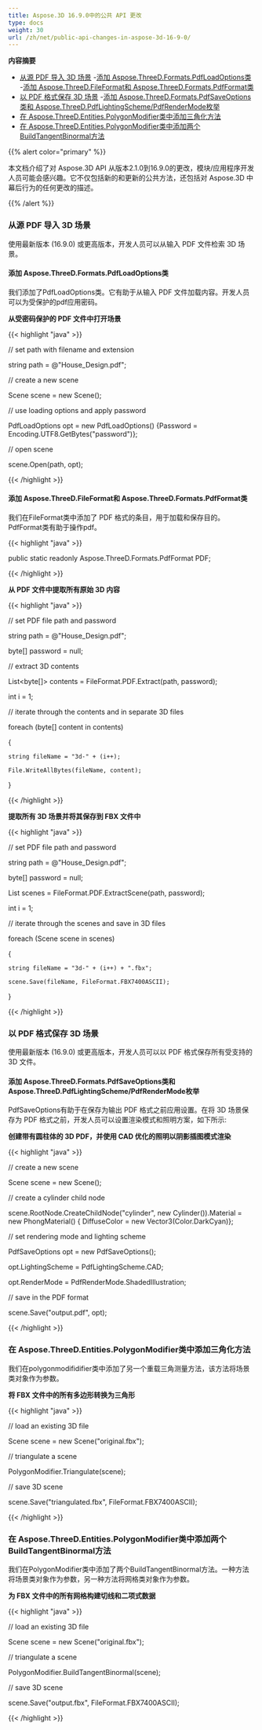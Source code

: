 ```yaml
---
title: Aspose.3D 16.9.0中的公共 API 更改
type: docs
weight: 30
url: /zh/net/public-api-changes-in-aspose-3d-16-9-0/
---
```

**内容摘要**

- [从源 PDF 导入 3D 场景](#PublicAPIChangesinAspose.3D16.9.0-Import3DScenefromtheSourcePDF) 
-[添加 Aspose.ThreeD.Formats.PdfLoadOptions类](#PublicAPIChangesinAspose.3D16.9.0-AddsAspose.ThreeD.Formats.PdfLoadOptionsClass)
-[添加 Aspose.ThreeD.FileFormat和 Aspose.ThreeD.Formats.PdfFormat类](#PublicAPIChangesinAspose.3D16.9.0-AddsAspose.ThreeD.FileFormatandAspose.ThreeD.Formats.PdfFormatClass)
- [以 PDF 格式保存 3D 场景](#PublicAPIChangesinAspose.3D16.9.0-Savea3DSceneinthePDFFormat) 
-[添加 Aspose.ThreeD.Formats.PdfSaveOptions类和 Aspose.ThreeD.PdfLightingScheme/PdfRenderMode枚举](#PublicAPIChangesinAspose.3D16.9.0-AddsAspose.ThreeD.Formats.PdfSaveOptionsclassandAspose.ThreeD.Formats.PdfLightingScheme/PdfRenderModeEnums)
- [在 Aspose.ThreeD.Entities.PolygonModifier类中添加三角化方法](#PublicAPIChangesinAspose.3D16.9.0-AddsTriangulateMethodintheAspose.ThreeD.Entities.PolygonModifierClass)
- [在 Aspose.ThreeD.Entities.PolygonModifier类中添加两个BuildTangentBinormal方法](#PublicAPIChangesinAspose.3D16.9.0-AddstwoBuildTangentBinormalMethodsintheAspose.ThreeD.Entities.PolygonModifierClass)

{{% alert color="primary" %}} 

本文档介绍了对 Aspose.3D API 从版本2.1.0到16.9.0的更改，模块/应用程序开发人员可能会感兴趣。它不仅包括新的和更新的公共方法，还包括对 Aspose.3D 中幕后行为的任何更改的描述。

{{% /alert %}} 
###  **从源 PDF 导入 3D 场景**
使用最新版本 (16.9.0) 或更高版本，开发人员可以从输入 PDF 文件检索 3D 场景。
####  **添加 Aspose.ThreeD.Formats.PdfLoadOptions类**
我们添加了PdfLoadOptions类。它有助于从输入 PDF 文件加载内容。开发人员可以为受保护的pdf应用密码。

**从受密码保护的 PDF 文件中打开场景**

{{< highlight "java" >}}

 // set path with filename and extension 

string path = @"House_Design.pdf";

// create a new scene

Scene scene = new Scene();

// use loading options and apply password

PdfLoadOptions opt = new PdfLoadOptions() {Password = Encoding.UTF8.GetBytes("password")};

// open scene

scene.Open(path, opt);

{{< /highlight >}}
####  **添加 Aspose.ThreeD.FileFormat和 Aspose.ThreeD.Formats.PdfFormat类**
我们在FileFormat类中添加了 PDF 格式的条目，用于加载和保存目的。PdfFormat类有助于操作pdf。

{{< highlight "java" >}}

 public static readonly Aspose.ThreeD.Formats.PdfFormat PDF;

{{< /highlight >}}

**从 PDF 文件中提取所有原始 3D 内容**

{{< highlight "java" >}}

 // set PDF file path and password

string path = @"House_Design.pdf";

byte[] password = null;

// extract 3D contents

List<byte[]> contents = FileFormat.PDF.Extract(path, password);

int i = 1;

// iterate through the contents and in separate 3D files

foreach (byte[] content in contents)

{

    string fileName = "3d-" + (i++);

    File.WriteAllBytes(fileName, content);

}

{{< /highlight >}}

**提取所有 3D 场景并将其保存到 FBX 文件中**

{{< highlight "java" >}}

 // set PDF file path and password

string path = @"House_Design.pdf";

byte[] password = null;

List<Scene> scenes = FileFormat.PDF.ExtractScene(path, password);

int i = 1;

// iterate through the scenes and save in 3D files

foreach (Scene scene in scenes)

{

    string fileName = "3d-" + (i++) + ".fbx";

    scene.Save(fileName, FileFormat.FBX7400ASCII);

}

{{< /highlight >}}
###  **以 PDF 格式保存 3D 场景**
使用最新版本 (16.9.0) 或更高版本，开发人员可以以 PDF 格式保存所有受支持的 3D 文件。
####  **添加 Aspose.ThreeD.Formats.PdfSaveOptions类和 Aspose.ThreeD.PdfLightingScheme/PdfRenderMode枚举**
PdfSaveOptions有助于在保存为输出 PDF 格式之前应用设置。在将 3D 场景保存为 PDF 格式之前，开发人员可以设置渲染模式和照明方案，如下所示:

**创建带有圆柱体的 3D PDF，并使用 CAD 优化的照明以阴影插图模式渲染**

{{< highlight "java" >}}

 // create a new scene

Scene scene = new Scene();

// create a cylinder child node

scene.RootNode.CreateChildNode("cylinder", new Cylinder()).Material = new PhongMaterial() { DiffuseColor = new Vector3(Color.DarkCyan)};

// set rendering mode and lighting scheme

PdfSaveOptions opt = new PdfSaveOptions();

opt.LightingScheme = PdfLightingScheme.CAD;

opt.RenderMode = PdfRenderMode.ShadedIllustration;

// save in the PDF format

scene.Save("output.pdf", opt);

{{< /highlight >}}
###  **在 Aspose.ThreeD.Entities.PolygonModifier类中添加三角化方法**
我们在polygonmodifidifier类中添加了另一个重载三角测量方法，该方法将场景类对象作为参数。

**将 FBX 文件中的所有多边形转换为三角形**

{{< highlight "java" >}}

 // load an existing 3D file

Scene scene = new Scene("original.fbx");

// triangulate a scene

PolygonModifier.Triangulate(scene);

// save 3D scene

scene.Save("triangulated.fbx", FileFormat.FBX7400ASCII);

{{< /highlight >}}
###  **在 Aspose.ThreeD.Entities.PolygonModifier类中添加两个BuildTangentBinormal方法**
我们在PolygonModifier类中添加了两个BuildTangentBinormal方法。一种方法将场景类对象作为参数，另一种方法将网格类对象作为参数。

**为 FBX 文件中的所有网格构建切线和二项式数据**

{{< highlight "java" >}}

 // load an existing 3D file

Scene scene = new Scene("original.fbx");

// triangulate a scene

PolygonModifier.BuildTangentBinormal(scene);

// save 3D scene

scene.Save("output.fbx", FileFormat.FBX7400ASCII);

{{< /highlight >}}
